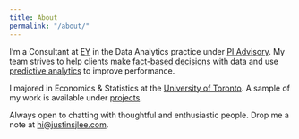 ```yaml
---
title: About
permalink: "/about/"
---
```


I’m a Consultant at [EY](https://www.ey.com/en_gl) in the Data Analytics practice under [PI Advisory](https://www.ey.com/ca/en/services/advisory/performance-improvement). My team strives to help clients make [fact-based decisions](https://hbr.org/2010/01/better-decisions-through-analy) with data and use [predictive analytics](https://www.huffingtonpost.com/phil-simon/predictive-analytics_b_2802994.html) to improve performance. 

I majored in Economics & Statistics at the [University of Toronto](https://www.utoronto.ca/). A sample of my work is available under [projects](http://www.justinsjlee.com/projects/). 

Always open to chatting with thoughtful and enthusiastic people. Drop me a note at [hi@justinsjlee.com](mailto:hi@justinsjlee.com).
